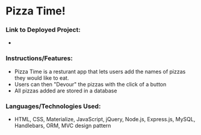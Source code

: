 # Pizza Time!

### Link to Deployed Project:
* 

### Instructions/Features:
* Pizza Time is a resturant app that lets users add the names of pizzas they would like to eat.
* Users can then "Devour" the pizzas with the click of a button
* All pizzas added are stored in a database

### Languages/Technologies Used:
* HTML, CSS, Materialize, JavaScript, jQuery, Node.js, Express.js, MySQL, Handlebars, ORM, MVC design pattern
